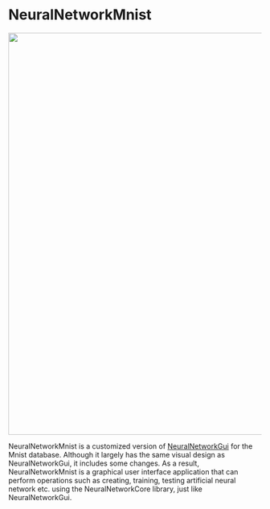 # NeuralNetworkMnist

<p align="center">
<img src="https://github.com/erdeneryesil/NeuralNetworkCore/assets/14914042/8763af07-52a9-491d-b3aa-1f761be65078" width="800"/>
</p>

NeuralNetworkMnist is a customized version of <a href="https://github.com/erdeneryesil/NeuralNetworkCore/tree/master/NeuralNetworkGui">NeuralNetworkGui</a> for the Mnist database. Although it largely has the same visual design as NeuralNetworkGui, it includes some changes. As a result, NeuralNetworkMnist is a graphical user interface application that can perform operations such as creating, training, testing artificial neural network etc. using the NeuralNetworkCore library, just like NeuralNetworkGui.


